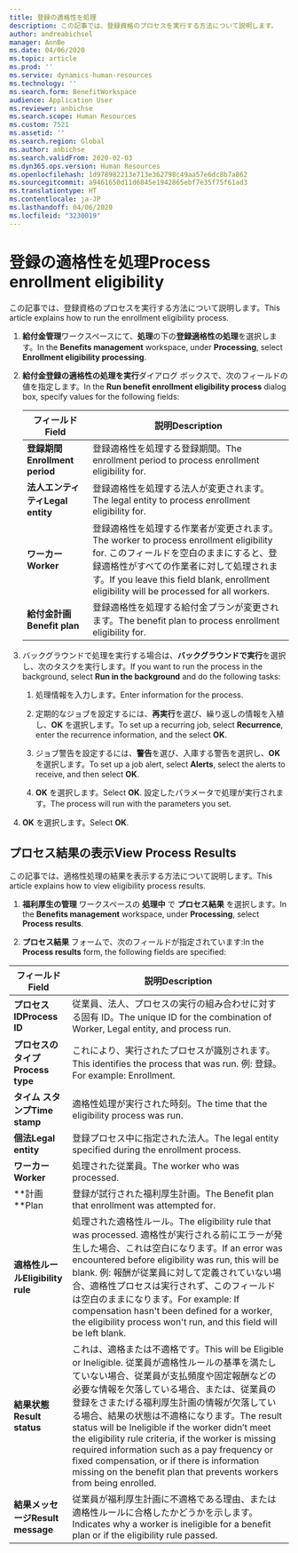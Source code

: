 ```yaml
---
title: 登録の適格性を処理
description: この記事では、登録資格のプロセスを実行する方法について説明します。
author: andreabichsel
manager: AnnBe
ms.date: 04/06/2020
ms.topic: article
ms.prod: ''
ms.service: dynamics-human-resources
ms.technology: ''
ms.search.form: BenefitWorkspace
audience: Application User
ms.reviewer: anbichse
ms.search.scope: Human Resources
ms.custom: 7521
ms.assetid: ''
ms.search.region: Global
ms.author: anbichse
ms.search.validFrom: 2020-02-03
ms.dyn365.ops.version: Human Resources
ms.openlocfilehash: 1d978982213e713e362798c49aa57e6dc8b7a862
ms.sourcegitcommit: a9461650d11d6845e1942865ebf7e35f75f61ad3
ms.translationtype: HT
ms.contentlocale: ja-JP
ms.lasthandoff: 04/06/2020
ms.locfileid: "3230019"
---
```

# <a name="process-enrollment-eligibility"></a><span data-ttu-id="01114-103">登録の適格性を処理</span><span class="sxs-lookup"><span data-stu-id="01114-103">Process enrollment eligibility</span></span>

<span data-ttu-id="01114-104">この記事では、登録資格のプロセスを実行する方法について説明します。</span><span class="sxs-lookup"><span data-stu-id="01114-104">This article explains how to run the enrollment eligibility process.</span></span>

1. <span data-ttu-id="01114-105">**給付金管理**ワークスペースにて、**処理**の下の**登録適格性の処理**を選択します。</span><span class="sxs-lookup"><span data-stu-id="01114-105">In the **Benefits management** workspace, under **Processing**, select **Enrollment eligibility processing**.</span></span>

2. <span data-ttu-id="01114-106">**給付金登録の適格性の処理を実行**ダイアログ ボックスで、次のフィールドの値を指定します。</span><span class="sxs-lookup"><span data-stu-id="01114-106">In the **Run benefit enrollment eligibility process** dialog box, specify values for the following fields:</span></span>

   | <span data-ttu-id="01114-107">フィールド</span><span class="sxs-lookup"><span data-stu-id="01114-107">Field</span></span> | <span data-ttu-id="01114-108">説明</span><span class="sxs-lookup"><span data-stu-id="01114-108">Description</span></span> |
   | --- | --- |
   | <span data-ttu-id="01114-109">**登録期間**</span><span class="sxs-lookup"><span data-stu-id="01114-109">**Enrollment period**</span></span> | <span data-ttu-id="01114-110">登録適格性を処理する登録期間。</span><span class="sxs-lookup"><span data-stu-id="01114-110">The enrollment period to process enrollment eligibility for.</span></span> |
   | <span data-ttu-id="01114-111">**法人エンティティ**</span><span class="sxs-lookup"><span data-stu-id="01114-111">**Legal entity**</span></span> | <span data-ttu-id="01114-112">登録適格性を処理する法人が変更されます。</span><span class="sxs-lookup"><span data-stu-id="01114-112">The legal entity to process enrollment eligibility for.</span></span> |
   | <span data-ttu-id="01114-113">**ワーカー**</span><span class="sxs-lookup"><span data-stu-id="01114-113">**Worker**</span></span> | <span data-ttu-id="01114-114">登録適格性を処理する作業者が変更されます。</span><span class="sxs-lookup"><span data-stu-id="01114-114">The worker to process enrollment eligibility for.</span></span> <span data-ttu-id="01114-115">このフィールドを空白のままにすると、登録適格性がすべての作業者に対して処理されます。</span><span class="sxs-lookup"><span data-stu-id="01114-115">If you leave this field blank, enrollment eligibility will be processed for all workers.</span></span> |
   | <span data-ttu-id="01114-116">**給付金計画**</span><span class="sxs-lookup"><span data-stu-id="01114-116">**Benefit plan**</span></span> | <span data-ttu-id="01114-117">登録適格性を処理する給付金プランが変更されます。</span><span class="sxs-lookup"><span data-stu-id="01114-117">The benefit plan to process enrollment eligibility for.</span></span>

3. <span data-ttu-id="01114-118">バックグラウンドで処理を実行する場合は、**バックグラウンドで実行**を選択し、次のタスクを実行します。</span><span class="sxs-lookup"><span data-stu-id="01114-118">If you want to run the process in the background, select **Run in the background** and do the following tasks:</span></span>

   1. <span data-ttu-id="01114-119">処理情報を入力します。</span><span class="sxs-lookup"><span data-stu-id="01114-119">Enter information for the process.</span></span>

   2. <span data-ttu-id="01114-120">定期的なジョブを設定するには、**再実行**を選び、繰り返しの情報を入植し、**OK** を選択します。</span><span class="sxs-lookup"><span data-stu-id="01114-120">To set up a recurring job, select **Recurrence**, enter the recurrence information, and the select **OK**.</span></span>

   3. <span data-ttu-id="01114-121">ジョブ警告を設定するには、**警告**を選び、入庫する警告を選択し、**OK** を選択します。</span><span class="sxs-lookup"><span data-stu-id="01114-121">To set up a job alert, select **Alerts**, select the alerts to receive, and then select **OK**.</span></span>

   4. <span data-ttu-id="01114-122">**OK** を選択します。</span><span class="sxs-lookup"><span data-stu-id="01114-122">Select **OK**.</span></span> <span data-ttu-id="01114-123">設定したパラメータで処理が実行されます。</span><span class="sxs-lookup"><span data-stu-id="01114-123">The process will run with the parameters you set.</span></span>

4. <span data-ttu-id="01114-124">**OK** を選択します。</span><span class="sxs-lookup"><span data-stu-id="01114-124">Select **OK**.</span></span>

## <a name="view-process-results"></a><span data-ttu-id="01114-125">プロセス結果の表示</span><span class="sxs-lookup"><span data-stu-id="01114-125">View Process Results</span></span>

<span data-ttu-id="01114-126">この記事では、適格性処理の結果を表示する方法について説明します。</span><span class="sxs-lookup"><span data-stu-id="01114-126">This article explains how to view eligibility process results.</span></span>

1.  <span data-ttu-id="01114-127">**福利厚生の管理** ワークスペースの **処理中** で **プロセス結果** を選択します。</span><span class="sxs-lookup"><span data-stu-id="01114-127">In the **Benefits management** workspace, under **Processing**, select **Process results**.</span></span>

2.  <span data-ttu-id="01114-128">**プロセス結果** フォームで、次のフィールドが指定されています:</span><span class="sxs-lookup"><span data-stu-id="01114-128">In the **Process results** form, the following fields are specified:</span></span>

   | <span data-ttu-id="01114-129">フィールド</span><span class="sxs-lookup"><span data-stu-id="01114-129">Field</span></span> | <span data-ttu-id="01114-130">説明</span><span class="sxs-lookup"><span data-stu-id="01114-130">Description</span></span> |
   | --- | --- |
   | <span data-ttu-id="01114-131">**プロセス ID**</span><span class="sxs-lookup"><span data-stu-id="01114-131">**Process ID**</span></span> | <span data-ttu-id="01114-132">従業員、法人、プロセスの実行の組み合わせに対する固有 ID。</span><span class="sxs-lookup"><span data-stu-id="01114-132">The unique ID for the combination of Worker, Legal entity, and process run.</span></span> |
   | <span data-ttu-id="01114-133">**プロセスのタイプ**</span><span class="sxs-lookup"><span data-stu-id="01114-133">**Process type**</span></span> | <span data-ttu-id="01114-134">これにより、実行されたプロセスが識別されます。</span><span class="sxs-lookup"><span data-stu-id="01114-134">This identifies the process that was run.</span></span> <span data-ttu-id="01114-135">例: 登録。</span><span class="sxs-lookup"><span data-stu-id="01114-135">For example:  Enrollment.</span></span> |
   | <span data-ttu-id="01114-136">**タイム スタンプ**</span><span class="sxs-lookup"><span data-stu-id="01114-136">**Time stamp**</span></span> | <span data-ttu-id="01114-137">適格性処理が実行された時刻。</span><span class="sxs-lookup"><span data-stu-id="01114-137">The time that the eligibility process was run.</span></span> |
   | <span data-ttu-id="01114-138">**個法**</span><span class="sxs-lookup"><span data-stu-id="01114-138">**Legal entity**</span></span> | <span data-ttu-id="01114-139">登録プロセス中に指定された法人。</span><span class="sxs-lookup"><span data-stu-id="01114-139">The legal entity specified during the enrollment process.</span></span> |
   | <span data-ttu-id="01114-140">**ワーカー**</span><span class="sxs-lookup"><span data-stu-id="01114-140">**Worker**</span></span> | <span data-ttu-id="01114-141">処理された従業員。</span><span class="sxs-lookup"><span data-stu-id="01114-141">The worker who was processed.</span></span> |
   | <span data-ttu-id="01114-142">\*\*計画</span><span class="sxs-lookup"><span data-stu-id="01114-142">\*\*Plan</span></span> | <span data-ttu-id="01114-143">登録が試行された福利厚生計画。</span><span class="sxs-lookup"><span data-stu-id="01114-143">The Benefit plan that enrollment was attempted for.</span></span> |
   | <span data-ttu-id="01114-144">**適格性ルール**</span><span class="sxs-lookup"><span data-stu-id="01114-144">**Eligibility rule**</span></span> | <span data-ttu-id="01114-145">処理された適格性ルール。</span><span class="sxs-lookup"><span data-stu-id="01114-145">The eligibility rule that was processed.</span></span> <span data-ttu-id="01114-146">適格性が実行される前にエラーが発生した場合、これは空白になります。</span><span class="sxs-lookup"><span data-stu-id="01114-146">If an error was encountered before eligibility was run, this will be blank.</span></span> <span data-ttu-id="01114-147">例: 報酬が従業員に対して定義されていない場合、適格性プロセスは実行されず、このフィールドは空白のままになります。</span><span class="sxs-lookup"><span data-stu-id="01114-147">For example: If compensation hasn't been defined for a worker, the eligibility process won't run, and this field will be left blank.</span></span> |
   | <span data-ttu-id="01114-148">**結果状態**</span><span class="sxs-lookup"><span data-stu-id="01114-148">**Result status**</span></span> | <span data-ttu-id="01114-149">これは、適格または不適格です。</span><span class="sxs-lookup"><span data-stu-id="01114-149">This will be Eligible or Ineligible.</span></span> <span data-ttu-id="01114-150">従業員が適格性ルールの基準を満たしていない場合、従業員が支払頻度や固定報酬などの必要な情報を欠落している場合、または、従業員の登録をさまたげる福利厚生計画の情報が欠落している場合、結果の状態は不適格になります。</span><span class="sxs-lookup"><span data-stu-id="01114-150">The result status will be Ineligible if the worker didn’t meet the eligibility rule criteria, if the worker is missing required information such as a pay frequency or fixed compensation, or if there is information missing on the benefit plan that prevents workers from being enrolled.</span></span> |
   | <span data-ttu-id="01114-151">**結果メッセージ**</span><span class="sxs-lookup"><span data-stu-id="01114-151">**Result message**</span></span> | <span data-ttu-id="01114-152">従業員が福利厚生計画に不適格である理由、または適格性ルールに合格したかどうかを示します。</span><span class="sxs-lookup"><span data-stu-id="01114-152">Indicates why a worker is ineligible for a benefit plan or if the eligibility rule passed.</span></span> |

